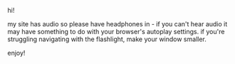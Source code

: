 hi!

my site has audio so please have headphones in - if you can't hear audio it may have something to do with your browser's autoplay settings.
if you're struggling navigating with the flashlight, make your window smaller. 

enjoy!
